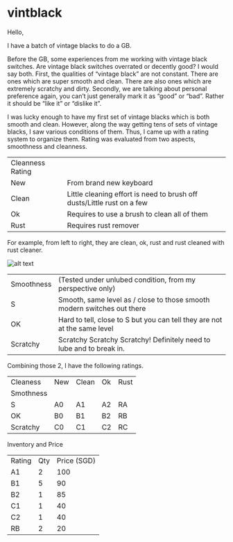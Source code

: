 # vintblack

Hello,

I have a batch of vintage blacks to do a GB.

Before the GB, some experiences from me working with vintage black switches. Are vintage black switches overrated or decently good? I would say both. First, the qualities of “vintage black” are not constant. There are ones which are super smooth and clean. There are also ones which are extremely scratchy and dirty. Secondly, we are talking about personal preference again, you can’t just generally mark it as “good” or “bad”. Rather it should be “like it” or “dislike it”.

I was lucky enough to have my first set of vintage blacks which is both smooth and clean. However, along the way getting tens of sets of vintage blacks, I saw various conditions of them. Thus, I came up with a rating system to organize them. Rating was evaluated from two aspects, smoothness and cleanness.

<table>
  <tr>
   <td>Cleanness Rating
   </td>
   <td>
   </td>
  </tr>
  <tr>
   <td>New
   </td>
   <td>From brand new keyboard
   </td>
  </tr>
  <tr>
   <td>Clean
   </td>
   <td>Little cleaning effort is need to brush off dusts/Little rust on a few
   </td>
  </tr>
  <tr>
   <td>Ok
   </td>
   <td>Requires to use a brush to clean all of them
   </td>
  </tr>
  <tr>
   <td>Rust
   </td>
   <td>Requires rust remover
   </td>
  </tr>
</table>
For example, from left to right, they are clean, ok, rust and rust cleaned with rust cleaner.

![alt text](https://i.imgur.com/515pPBg.jpeg "Logo Title Text 1")
<table>
  <tr>
   <td>Smoothness
   </td>
   <td>(Tested under unlubed condition, from my perspective only)
   </td>
  </tr>
  <tr>
   <td>S
   </td>
   <td>Smooth, same level as / close to those smooth modern switches out there
   </td>
  </tr>
  <tr>
   <td>OK
   </td>
   <td>Hard to tell, close to S but you can tell they are not at the same level
   </td>
  </tr>
  <tr>
   <td>Scratchy
   </td>
   <td>Scratchy Scratchy Scratchy! Definitely need to lube and to break in.
   </td>
  </tr>
</table>

Combining those 2, I have the following ratings.

<table>
  <tr>
   <td>Cleaness
   </td>
   <td>New
   </td>
   <td>Clean
   </td>
   <td>Ok
   </td>
   <td>Rust
   </td>
  </tr>
  <tr>
   <td>Smothness
   </td>
   <td>
   </td>
   <td>
   </td>
   <td>
   </td>
   <td>
   </td>
  </tr>
  <tr>
   <td>S
   </td>
   <td>A0
   </td>
   <td>A1
   </td>
   <td>A2</td>
   <td>RA
   </td>
  </tr>
  <tr>
   <td>OK
   </td>
   <td>B0
   </td>
   <td>B1
   </td>
   <td>B2
   </td>
   <td>RB
   </td>
  </tr>
  <tr>
   <td>Scratchy
   </td>
   <td>C0
   </td>
   <td>C1
   </td>
   <td>C2
   </td>
   <td>RC
   </td>
  </tr>
</table>

Inventory and Price


<table>
  <tr>
   <td>Rating
   </td>
   <td>Qty
   </td>
   <td>Price (SGD)
   </td>
  </tr>
  <tr>
   <td>A1
   </td>
   <td>2
   </td>
   <td>100
   </td>
  </tr>
  <tr>
   <td>B1
   </td>
   <td>5
   </td>
   <td>90
   </td>
  </tr>
  <tr>
   <td>B2
   </td>
   <td>1
   </td>
   <td>85
   </td>
  </tr>
  <tr>
   <td>C1
   </td>
   <td>1
   </td>
   <td>40
   </td>
  </tr>
  <tr>
   <td>C2
   </td>
   <td>1
   </td>
   <td>40
   </td>
  </tr>
  <tr>
   <td>RB
   </td>
   <td>2
   </td>
   <td>20
   </td>
  </tr>
</table>



 
